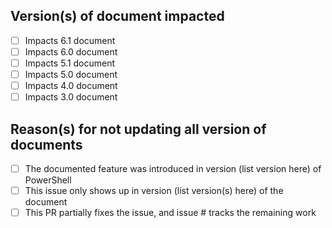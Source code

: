 <!--
If this doc issue is for content OUTSIDE of /reference folder (such as DSC, WMF etc.), there is no need to fill this template. Please delete the template before submitting the PR.

If this doc issue is for content UNDER /reference folder, please fill out this template:
-->
Version(s) of document impacted
------------------------------
- [ ] Impacts 6.1 document
- [ ] Impacts 6.0 document
- [ ] Impacts 5.1 document
- [ ] Impacts 5.0 document
- [ ] Impacts 4.0 document
- [ ] Impacts 3.0 document

<!--
If the PR is fixing only a subset of document version(s), please explain why by picking appropriate items in the list below
If the PR is fixing all the document version(s), please delete the list/options below
-->
Reason(s) for not updating all version of documents
--------------------------------------------------
- [ ] The documented feature was introduced in version (list version here) of PowerShell
- [ ] This issue only shows up in version (list version(s) here) of the document
- [ ] This PR partially fixes the issue, and issue #<insert here> tracks the remaining work
